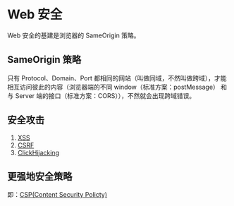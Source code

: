 # Web 安全

Web 安全的基建是浏览器的 SameOrigin 策略。

## SameOrigin 策略

只有 Protocol、Domain、Port 都相同的网站（叫做同域，不然叫做跨域），才能相互访问彼此的内容（浏览器端的不同 window（标准方案：postMessage） 和 与 Server 端的接口（标准方案：CORS）），不然就会出现跨域错误。

## 安全攻击

1. [XSS](./AttackXSS.md)
2. [CSRF](./AttackCSRF.md)
3. [ClickHijacking](./AttackClickHijacking.md)

## 更强地安全策略

即：[CSP(Content Security Policty)](./CSP.md)
